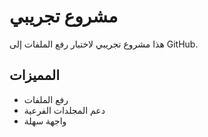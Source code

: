 # مشروع تجريبي

هذا مشروع تجريبي لاختبار رفع الملفات إلى GitHub.

## المميزات
- رفع الملفات
- دعم المجلدات الفرعية
- واجهة سهلة